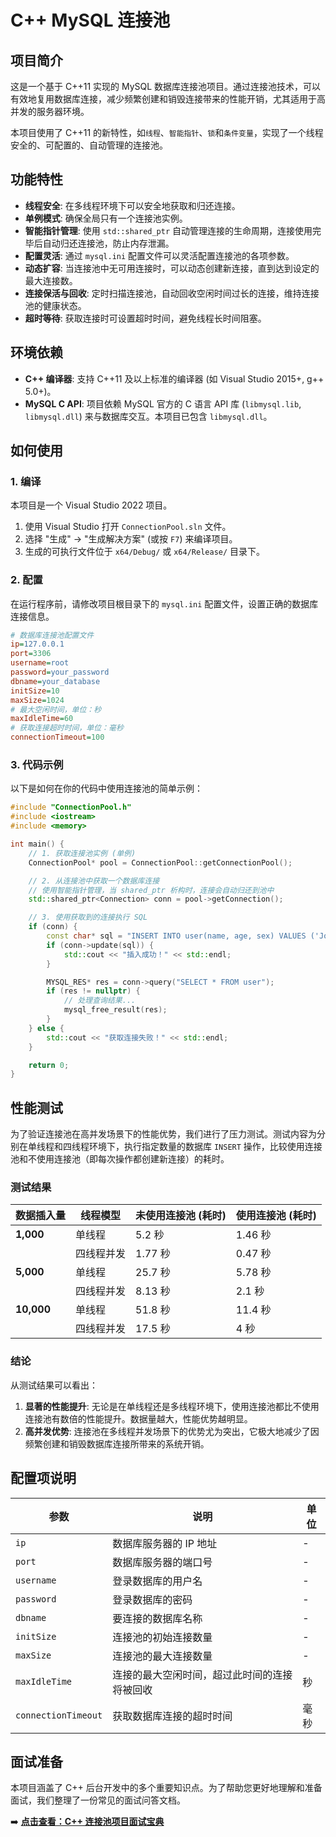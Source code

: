 # C++ MySQL 连接池

## 项目简介

这是一个基于 C++11 实现的 MySQL 数据库连接池项目。通过连接池技术，可以有效地复用数据库连接，减少频繁创建和销毁连接带来的性能开销，尤其适用于高并发的服务器环境。

本项目使用了 C++11 的新特性，如`线程`、`智能指针`、`锁`和`条件变量`，实现了一个线程安全的、可配置的、自动管理的连接池。

## 功能特性

- **线程安全**: 在多线程环境下可以安全地获取和归还连接。
- **单例模式**: 确保全局只有一个连接池实例。
- **智能指针管理**: 使用 `std::shared_ptr` 自动管理连接的生命周期，连接使用完毕后自动归还连接池，防止内存泄漏。
- **配置灵活**: 通过 `mysql.ini` 配置文件可以灵活配置连接池的各项参数。
- **动态扩容**: 当连接池中无可用连接时，可以动态创建新连接，直到达到设定的最大连接数。
- **连接保活与回收**: 定时扫描连接池，自动回收空闲时间过长的连接，维持连接池的健康状态。
- **超时等待**: 获取连接时可设置超时时间，避免线程长时间阻塞。

## 环境依赖

- **C++ 编译器**: 支持 C++11 及以上标准的编译器 (如 Visual Studio 2015+, g++ 5.0+)。
- **MySQL C API**: 项目依赖 MySQL 官方的 C 语言 API 库 (`libmysql.lib`, `libmysql.dll`) 来与数据库交互。本项目已包含 `libmysql.dll`。

## 如何使用

### 1. 编译

本项目是一个 Visual Studio 2022 项目。

1.  使用 Visual Studio 打开 `ConnectionPool.sln` 文件。
2.  选择 "生成" -> "生成解决方案" (或按 `F7`) 来编译项目。
3.  生成的可执行文件位于 `x64/Debug/` 或 `x64/Release/` 目录下。

### 2. 配置

在运行程序前，请修改项目根目录下的 `mysql.ini` 配置文件，设置正确的数据库连接信息。

```ini
# 数据库连接池配置文件
ip=127.0.0.1
port=3306
username=root
password=your_password
dbname=your_database
initSize=10
maxSize=1024
# 最大空闲时间，单位：秒
maxIdleTime=60
# 获取连接超时时间，单位：毫秒
connectionTimeout=100
```

### 3. 代码示例

以下是如何在你的代码中使用连接池的简单示例：

```cpp
#include "ConnectionPool.h"
#include <iostream>
#include <memory>

int main() {
    // 1. 获取连接池实例 (单例)
    ConnectionPool* pool = ConnectionPool::getConnectionPool();

    // 2. 从连接池中获取一个数据库连接
    // 使用智能指针管理，当 shared_ptr 析构时，连接会自动归还到池中
    std::shared_ptr<Connection> conn = pool->getConnection();

    // 3. 使用获取到的连接执行 SQL
    if (conn) {
        const char* sql = "INSERT INTO user(name, age, sex) VALUES ('John Doe', 30, 'male')";
        if (conn->update(sql)) {
            std::cout << "插入成功！" << std::endl;
        }

        MYSQL_RES* res = conn->query("SELECT * FROM user");
        if (res != nullptr) {
            // 处理查询结果...
            mysql_free_result(res);
        }
    } else {
        std::cout << "获取连接失败！" << std::endl;
    }

    return 0;
}
```

## 性能测试

为了验证连接池在高并发场景下的性能优势，我们进行了压力测试。测试内容为分别在单线程和四线程环境下，执行指定数量的数据库 `INSERT` 操作，比较使用连接池和不使用连接池（即每次操作都创建新连接）的耗时。

### 测试结果

| 数据插入量 | 线程模型     | 未使用连接池 (耗时) | 使用连接池 (耗时) |
| ---------- | ------------ | ------------------- | ----------------- |
| **1,000**  | 单线程       | 5.2 秒              | 1.46 秒           |
|            | 四线程并发   | 1.77 秒             | 0.47 秒           |
| **5,000**  | 单线程       | 25.7 秒             | 5.78 秒           |
|            | 四线程并发   | 8.13 秒             | 2.1 秒            |
| **10,000** | 单线程       | 51.8 秒             | 11.4 秒           |
|            | 四线程并发   | 17.5 秒             | 4 秒              |

### 结论

从测试结果可以看出：

1.  **显著的性能提升**: 无论是在单线程还是多线程环境下，使用连接池都比不使用连接池有数倍的性能提升。数据量越大，性能优势越明显。
2.  **高并发优势**: 连接池在多线程并发场景下的优势尤为突出，它极大地减少了因频繁创建和销毁数据库连接所带来的系统开销。

## 配置项说明

| 参数                | 说明                                       | 单位   |
| ------------------- | ------------------------------------------ | ------ |
| `ip`                | 数据库服务器的 IP 地址                     | -      |
| `port`              | 数据库服务器的端口号                       | -      |
| `username`          | 登录数据库的用户名                         | -      |
| `password`          | 登录数据库的密码                           | -      |
| `dbname`            | 要连接的数据库名称                         | -      |
| `initSize`          | 连接池的初始连接数量                       | -      |
| `maxSize`           | 连接池的最大连接数量                       | -      |
| `maxIdleTime`       | 连接的最大空闲时间，超过此时间的连接将被回收 | 秒     |
| `connectionTimeout` | 获取数据库连接的超时时间                   | 毫秒   |

## 面试准备

本项目涵盖了 C++ 后台开发中的多个重要知识点。为了帮助您更好地理解和准备面试，我们整理了一份常见的面试问答文档。

➡️ **[点击查看：C++ 连接池项目面试宝典](./INTERVIEW.md)**

